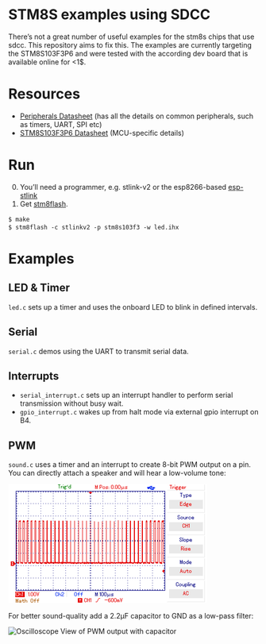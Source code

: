 # STM8S examples using SDCC

There’s not a great number of useful examples for the stm8s chips that use sdcc.
This repository aims to fix this. The examples are currently targeting the
STM8S103F3P6 and were tested with the according dev board that is available
online for <1$.

# Resources

* [Peripherals Datasheet](http://www.st.com/content/ccc/resource/technical/document/reference_manual/9a/1b/85/07/ca/eb/4f/dd/CD00190271.pdf/files/CD00190271.pdf/jcr:content/translations/en.CD00190271.pdf)
  (has all the details on common peripherals, such as timers, UART, SPI etc)
* [STM8S103F3P6 Datasheet](http://www.st.com/content/ccc/resource/technical/document/datasheet/ce/13/13/03/a9/a4/42/8f/CD00226640.pdf/files/CD00226640.pdf/jcr:content/translations/en.CD00226640.pdf)
  (MCU-specific details)

# Run

0. You’ll need a programmer, e.g. stlink-v2 or the esp8266-based [esp-stlink](https://github.com/rumpeltux/esp-stlink)
0. Get [stm8flash](https://github.com/rumpeltux/stm8flash).

```shell
$ make
$ stm8flash -c stlinkv2 -p stm8s103f3 -w led.ihx
```

# Examples

## LED & Timer
`led.c` sets up a timer and uses the onboard LED to blink in defined intervals.

## Serial
`serial.c` demos using the UART to transmit serial data.

## Interrupts
* `serial_interrupt.c` sets up an interrupt handler to perform serial transmission
  without busy wait.
* `gpio_interrupt.c` wakes up from halt mode via external gpio interrupt on B4.

## PWM
`sound.c` uses a timer and an interrupt to create 8-bit PWM output on a pin.
You can directly attach a speaker and will hear a low-volume tone:

![Oscilloscope View of PWM output](imgs/sound-raw-pwm-output.png)

For better sound-quality add a 2.2μF capacitor to GND as a low-pass filter:

![Oscilloscope View of PWM output with capacitor](imgs/sound-with-2.2μF-capacitor.png)
